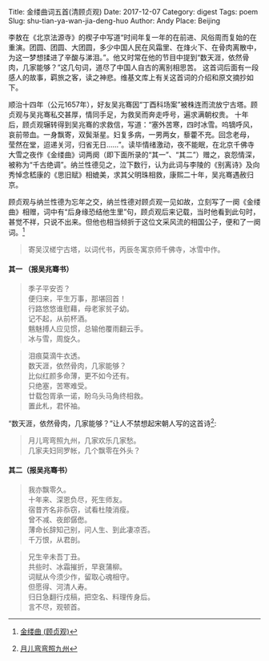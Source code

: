 Title: 金缕曲词五首(清顾贞观)
Date: 2017-12-07
Category: digest
Tags: poem
Slug: shu-tian-ya-wan-jia-deng-huo
Author: Andy
Place: Beijing

李敖在《北京法源寺》的楔子中写道“时间年复一年的在前进、风俗周而复始的在重演。团圆、团圆、大团圆，多少中国人民在风霜里、在烽火下、在骨肉离散中，
为这一梦想揉进了辛酸与涕泪。”。他又时常在他的节目中提到“数天涯，依然骨肉，几家能够？”这几句词，道尽了中国人自古的离别相思苦。
这首词后面有一段感人的故事，羁旅之客，读之神悲。维基文库上有关这首词的介绍和原文摘抄如下。

顺治十四年（公元1657年），好友吴兆骞因“丁酉科场案”被株连而流放宁古塔。顾贞观与吴兆骞私交甚厚，情同手足，为救吴而奔走呼号，遍求满朝权贵。
十年后，顾贞观辗转得到吴兆骞的求救信，写道：“塞外苦寒，四时冰雪。呜镝呼风，哀前带血。一身飘寄，双鬓渐星。妇复多病，一男两女，藜藿不充。回念老母，
莹然在堂，迢递关河，归省无日……”。读毕情绪激动，夜不能眠，在北京千佛寺大雪之夜作《金缕曲》词两阕（即下面所录的“其一”、“其二”）赠之，哀怨情深，
被称为“千古绝调”。纳兰性德见之，泣下数行，认为此词与李陵的《别离诗》及向秀悼念嵇康的《思旧赋》相媲美，求其父明珠相救，康熙二十年，吴兆骞遇赦归京。

顾贞观与纳兰性德为忘年之交，纳兰性德对顾贞观一见如故，立刻写了一阕《金缕曲》相赠，词中有“后身缘恐结他生里”句，顾贞观后来记载，当时他看到此句时，
甚觉不祥，只说不出来。但他也相当倾折于这位文采风流的相国公子，便和了一阕词。[^1]

>寄吴汉槎宁古塔，以词代书，丙辰冬寓京师千佛寺，冰雪中作。
#### 其一 （报吴兆骞书）
>季子平安否？      
>便归来，平生万事，那堪回首！    
>行路悠悠谁慰藉，母老家贫子幼。         
>记不起，从前杯酒。       
>魑魅搏人应见惯，总输他覆雨翻云手。   
>冰与雪，周旋久。  

>泪痕莫滴牛衣透。   
>数天涯，依然骨肉，几家能够？   
>比似红颜多命薄，更不如今还有。  
>只绝塞，苦寒难受。   
>廿载包胥承一诺，盼乌头马角终相救。   
>置此札，君怀袖。

“数天涯，依然骨肉，几家能够？”让人不禁想起宋朝人写的这首诗[^2]:
>月儿弯弯照九州，几家欢乐几家愁。  
>几家夫妇同罗帐，几个飘零在外头？

#### 其二（报吴兆骞书）
>我亦飘零久。  
>十年来、深恩负尽，死生师友。  
>宿昔齐名非忝窃，试看杜陵消瘦。  
>曾不减、夜郎僝僽。  
>薄命长辞知己别，问人生、到此凄凉否。  
>千万恨，从君剖。  

>兄生辛未吾丁丑。  
>共些时、冰霜摧折，早衰蒲柳。  
>词赋从今须少作，留取心魂相守。  
>但愿得、河清人寿。  
>归日急翻行戍稿，把空名、料理传身后。  
>言不尽，观顿首。

   
[^1]: [金缕曲 (顾贞观)](https://zh.m.wikisource.org/zh-hans/%E9%87%91%E7%B8%B7%E6%9B%B2_(%E9%A1%A7%E8%B2%9E%E8%A7%80))
[^2]:[月儿弯弯照九州](http://www.dugushici.com/mingju/12761)